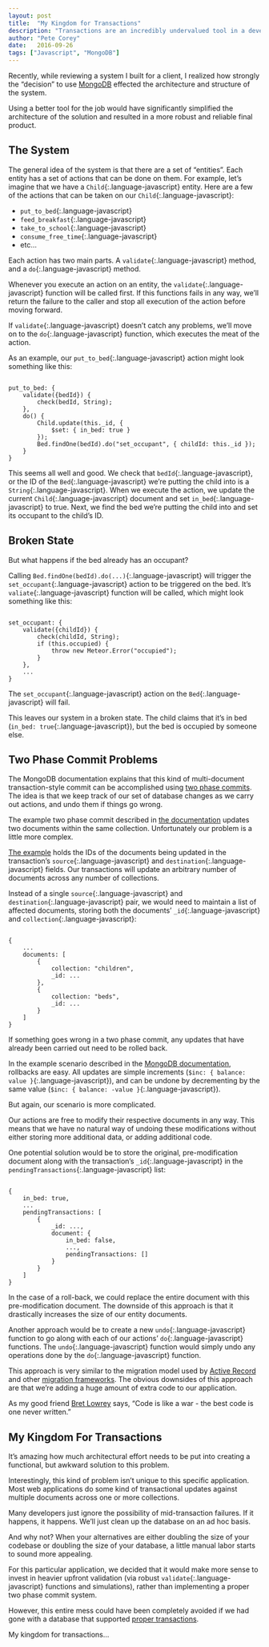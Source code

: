 ```yaml
---
layout: post
title:  "My Kingdom for Transactions"
description: "Transactions are an incredibly undervalued tool in a developer's toolbox. They're often not missed until they're desperately needed. By then, it may be too late."
author: "Pete Corey"
date:   2016-09-26
tags: ["Javascript", "MongoDB"]
---
```


Recently, while reviewing a system I built for a client, I realized how strongly the “decision” to use [MongoDB](https://www.mongodb.com/) effected the architecture and structure of the system.

Using a better tool for the job would have significantly simplified the architecture of the solution and resulted in a more robust and reliable final product.

## The System

The general idea of the system is that there are a set of “entities”. Each entity has a set of actions that can be done on them. For example, let’s imagine that we have a `Child`{:.language-javascript} entity. Here are a few of the actions that can be taken on our `Child`{:.language-javascript}:

- `put_to_bed`{:.language-javascript}
- `feed_breakfast`{:.language-javascript}
- `take_to_school`{:.language-javascript}
- `consume_free_time`{:.language-javascript}
- etc…

Each action has two main parts. A `validate`{:.language-javascript} method, and a `do`{:.language-javascript} method.

Whenever you execute an action on an entity, the `validate`{:.language-javascript} function will be called first. If this functions fails in any way, we’ll return the failure to the caller and stop all execution of the action before moving forward.

If `validate`{:.language-javascript} doesn’t catch any problems, we’ll move on to the `do`{:.language-javascript} function, which executes the meat of the action.

As an example, our `put_to_bed`{:.language-javascript} action might look something like this:

<pre class='language-javascript'><code class='language-javascript'>
put_to_bed: {
    validate({bedId}) {
        check(bedId, String);
    },
    do() {
        Child.update(this._id, {
            $set: { in_bed: true }
        });
        Bed.findOne(bedId).do("set_occupant", { childId: this._id });
    }
}
</code></pre>

This seems all well and good. We check that `bedId`{:.language-javascript}, or the ID of the `Bed`{:.language-javascript} we’re putting the child into is a `String`{:.language-javascript}. When we execute the action, we update the current `Child`{:.language-javascript} document and set `in_bed`{:.language-javascript} to true. Next, we find the bed we’re putting the child into and set its occupant to the child’s ID.

## Broken State

But what happens if the bed already has an occupant?

Calling `Bed.findOne(bedId).do(...)`{:.language-javascript} will trigger the `set_occupant`{:.language-javascript} action to be triggered on the bed. It’s `valiate`{:.language-javascript} function will be called, which might look something like this:

<pre class='language-javascript'><code class='language-javascript'>
set_occupant: {
    validate({childId}) {
        check(childId, String);
        if (this.occupied) {
            throw new Meteor.Error("occupied");
        }
    },
    ...
}
</code></pre>

The `set_occupant`{:.language-javascript} action on the `Bed`{:.language-javascript} will fail.

This leaves our system in a broken state. The child claims that it’s in bed (`in_bed: true`{:.language-javascript}), but the bed is occupied by someone else.

## Two Phase Commit Problems

The MongoDB documentation explains that this kind of multi-document transaction-style commit can be accomplished using [two phase commits](https://docs.mongodb.com/manual/tutorial/perform-two-phase-commits/). The idea is that we keep track of our set of database changes as we carry out actions, and undo them if things go wrong.

The example two phase commit described in [the documentation](https://docs.mongodb.com/manual/tutorial/perform-two-phase-commits/) updates two documents within the same collection. Unfortunately our problem is a little more complex.

[The example](https://docs.mongodb.com/manual/tutorial/perform-two-phase-commits/) holds the IDs of the documents being updated in the transaction’s `source`{:.language-javascript} and `destination`{:.language-javascript} fields. Our transactions will update an arbitrary number of documents across any number of collections.

Instead of a single `source`{:.language-javascript} and `destination`{:.language-javascript} pair, we would need to maintain a list of affected documents, storing both the documents’ `_id`{:.language-javascript} and `collection`{:.language-javascript}:

<pre class='language-javascript'><code class='language-javascript'>
{
    ...
    documents: [
        {
            collection: "children",
            _id: ...
        },
        {
            collection: "beds",
            _id: ...
        }
    ]
}
</code></pre>

If something goes wrong in a two phase commit, any updates that have already been carried out need to be rolled back.

In the example scenario described in the [MongoDB documentation](https://docs.mongodb.com/manual/tutorial/perform-two-phase-commits/), rollbacks are easy. All updates are simple increments (`$inc: { balance: value }`{:.language-javascript}), and can be undone by decrementing by the same value (`$inc: { balance: -value }`{:.language-javascript}).

But again, our scenario is more complicated.

Our actions are free to modify their respective documents in any way. This means that we have no natural way of undoing these modifications without either storing more additional data, or adding additional code.

One potential solution would be to store the original, pre-modification document along with the transaction’s `_id`{:.language-javascript} in the `pendingTransactions`{:.language-javascript} list:

<pre class='language-javascript'><code class='language-javascript'>
{
    in_bed: true,
    ...
    pendingTransactions: [
        {
            _id: ...,
            document: {
                in_bed: false,
                ...,
                pendingTransactions: []
            }
        }
    ]
}
</code></pre>

In the case of a roll-back, we could replace the entire document with this pre-modification document. The downside of this approach is that it drastically increases the size of our entity documents.

Another approach would be to create a new `undo`{:.language-javascript} function to go along with each of our actions’ `do`{:.language-javascript} functions. The `undo`{:.language-javascript} function would simply undo any operations done by the `do`{:.language-javascript} function.

This approach is very similar to the migration model used by [Active Record](http://edgeguides.rubyonrails.org/active_record_migrations.html#using-the-up-down-methods) and other [migration frameworks](https://github.com/percolatestudio/meteor-migrations). The obvious downsides of this approach are that we’re adding a huge amount of extra code to our application.

As my good friend [Bret Lowrey](https://lowrey.me/) says, “Code is like a war - the best code is one never written.”

## My Kingdom For Transactions

It’s amazing how much architectural effort needs to be put into creating a functional, but awkward solution to this problem.

Interestingly, this kind of problem isn’t unique to this specific application. Most web applications do some kind of transactional updates against multiple documents across one or more collections.

Many developers just ignore the possibility of mid-transaction failures. If it happens, it happens. We’ll just clean up the database on an ad hoc basis.

And why not? When your alternatives are either doubling the size of your codebase or doubling the size of your database, a little manual labor starts to sound more appealing.

For this particular application, we decided that it would make more sense to invest in heavier upfront validation (via robust `validate`{:.language-javascript} functions and simulations), rather than implementing a proper two phase commit system.

However, this entire mess could have been completely avoided if we had gone with a database that supported [proper transactions](https://www.postgresql.org/docs/8.3/static/tutorial-transactions.html).

My kingdom for transactions…
